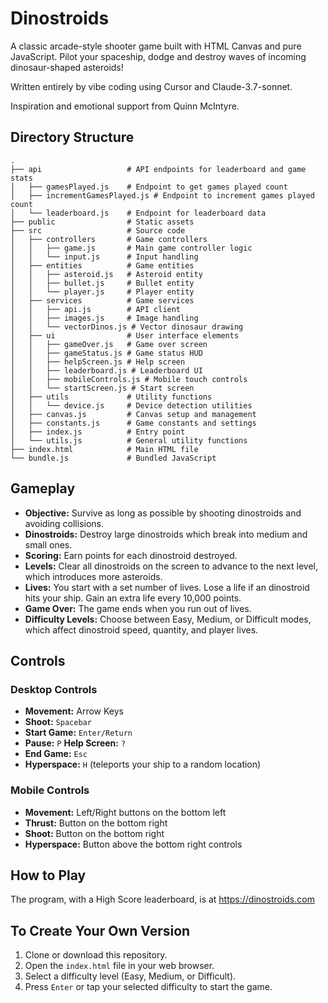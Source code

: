 # Dinostroids

A classic arcade-style shooter game built with HTML Canvas and pure JavaScript. Pilot your spaceship, dodge and destroy waves of incoming dinosaur-shaped asteroids!

Written entirely by vibe coding using Cursor and Claude-3.7-sonnet.

Inspiration and emotional support from Quinn McIntyre.

## Directory Structure

```
.
├── api                   # API endpoints for leaderboard and game stats
│   ├── gamesPlayed.js    # Endpoint to get games played count
│   ├── incrementGamesPlayed.js # Endpoint to increment games played count
│   └── leaderboard.js    # Endpoint for leaderboard data
├── public                # Static assets
├── src                   # Source code
│   ├── controllers       # Game controllers
│   │   ├── game.js       # Main game controller logic
│   │   └── input.js      # Input handling
│   ├── entities          # Game entities
│   │   ├── asteroid.js   # Asteroid entity
│   │   ├── bullet.js     # Bullet entity
│   │   └── player.js     # Player entity
│   ├── services          # Game services
│   │   ├── api.js        # API client
│   │   ├── images.js     # Image handling
│   │   └── vectorDinos.js # Vector dinosaur drawing
│   ├── ui                # User interface elements
│   │   ├── gameOver.js   # Game over screen
│   │   ├── gameStatus.js # Game status HUD
│   │   ├── helpScreen.js # Help screen
│   │   ├── leaderboard.js # Leaderboard UI
│   │   ├── mobileControls.js # Mobile touch controls
│   │   └── startScreen.js # Start screen
│   ├── utils             # Utility functions
│   │   └── device.js     # Device detection utilities
│   ├── canvas.js         # Canvas setup and management
│   ├── constants.js      # Game constants and settings
│   ├── index.js          # Entry point
│   └── utils.js          # General utility functions
├── index.html            # Main HTML file
└── bundle.js             # Bundled JavaScript
```

## Gameplay

*   **Objective:** Survive as long as possible by shooting dinostroids and avoiding collisions.
*   **Dinostroids:** Destroy large dinostroids which break into medium and small ones.
*   **Scoring:** Earn points for each dinostroid destroyed.
*   **Levels:** Clear all dinostroids on the screen to advance to the next level, which introduces more asteroids.
*   **Lives:** You start with a set number of lives. Lose a life if an dinostroid hits your ship. Gain an extra life every 10,000 points.
*   **Game Over:** The game ends when you run out of lives.
*   **Difficulty Levels:** Choose between Easy, Medium, or Difficult modes, which affect dinostroid speed, quantity, and player lives.

## Controls

### Desktop Controls
*   **Movement:** Arrow Keys
*   **Shoot:** `Spacebar`
*   **Start Game:** `Enter/Return`
*   **Pause:** `P`
    **Help Screen:** `?`
*   **End Game:** `Esc`
*   **Hyperspace:** `H` (teleports your ship to a random location)

### Mobile Controls
*   **Movement:** Left/Right buttons on the bottom left
*   **Thrust:** Button on the bottom right
*   **Shoot:** Button on the bottom right
*   **Hyperspace:** Button above the bottom right controls

## How to Play

The program, with a High Score leaderboard, is at https://dinostroids.com

## To Create Your Own Version

1.  Clone or download this repository.
2.  Open the `index.html` file in your web browser.
3.  Select a difficulty level (Easy, Medium, or Difficult).
4.  Press `Enter` or tap your selected difficulty to start the game.
